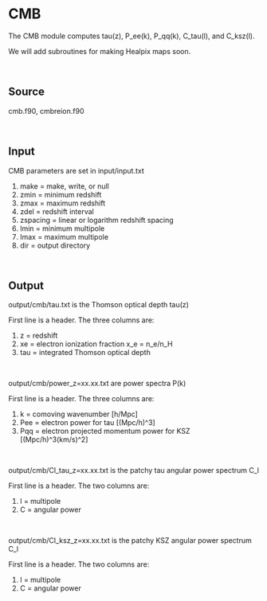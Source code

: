 # CMB

The CMB module computes tau(z), P_ee(k), P_qq(k), C_tau(l), and C_ksz(l).

We will add subroutines for making Healpix maps soon.

<br>

## Source

cmb.f90, cmbreion.f90

<br>

## Input

CMB parameters are set in input/input.txt

1) make = make, write, or null
2) zmin = minimum redshift
3) zmax = maximum redshift
4) zdel = redshift interval
5) zspacing = linear or logarithm redshift spacing
6) lmin = minimum multipole
7) lmax = maximum multipole
8) dir = output directory

<br>

## Output

output/cmb/tau.txt is the Thomson optical depth tau(z)

First line is a header. The three columns are:
1) z = redshift
2) xe = electron ionization fraction x_e = n_e/n_H
3) tau = integrated Thomson optical depth

<br>

output/cmb/power_z=xx.xx.txt are power spectra P(k)

First line is a header. The three columns are:
1) k = comoving wavenumber [h/Mpc]
2) Pee = electron power for tau [(Mpc/h)^3]
3) Pqq = electron projected momentum power for KSZ [(Mpc/h)^3(km/s)^2]

<br>

output/cmb/Cl_tau_z=xx.xx.txt is the patchy tau angular power spectrum C_l

First line is a header. The two columns are:
1) l = multipole
2) C = angular power

<br>

output/cmb/Cl_ksz_z=xx.xx.txt is the patchy KSZ angular power spectrum C_l

First line is a header. The two columns are:
1) l = multipole
2) C = angular power
